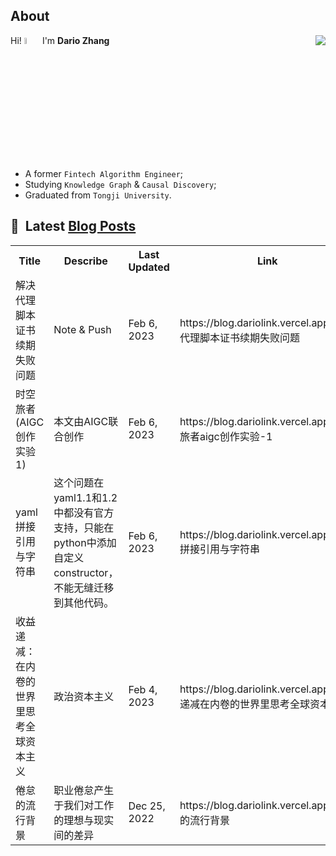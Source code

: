 ## About

<img align="right" src="https://github-readme-stats.vercel.app/api?username=dario-github&show_icons=true&icon_color=green&text_color=blue&bg_color=00000000&hide_title=true&hide_border=true" />

Hi! <img src="https://media.giphy.com/media/hvRJCLFzcasrR4ia7z/giphy.gif" width="5%"> I'm **Dario Zhang**

- A former `Fintech Algorithm Engineer`;
- Studying `Knowledge Graph` & `Causal Discovery`;
- Graduated from `Tongji University`.

## 📕 &nbsp;Latest [Blog Posts](https://blog.dariolink.vercel.app/)

<table>
  <tr><th>Title</th><th>Describe</th><th>Last Updated</th><th>Link</th></tr>
  <!-- BLOG-POST-LIST:START --><tr><td>解决代理脚本证书续期失败问题</td><td>Note &amp; Push</td><td>Feb 6, 2023</td><td>https://blog.dariolink.vercel.app/解决代理脚本证书续期失败问题</td></tr><tr><td>时空旅者&lpar;AIGC创作实验 1&rpar;</td><td>本文由AIGC联合创作</td><td>Feb 6, 2023</td><td>https://blog.dariolink.vercel.app/时空旅者aigc创作实验-1</td></tr><tr><td>yaml拼接引用与字符串</td><td>这个问题在yaml1.1和1.2中都没有官方支持，只能在python中添加自定义constructor，不能无缝迁移到其他代码。</td><td>Feb 6, 2023</td><td>https://blog.dariolink.vercel.app/yaml拼接引用与字符串</td></tr><tr><td>收益递减：在内卷的世界里思考全球资本主义</td><td>政治资本主义</td><td>Feb 4, 2023</td><td>https://blog.dariolink.vercel.app/收益递减在内卷的世界里思考全球资本主义</td></tr><tr><td>倦怠的流行背景</td><td>职业倦怠产生于我们对工作的理想与现实间的差异</td><td>Dec 25, 2022</td><td>https://blog.dariolink.vercel.app/倦怠的流行背景</td></tr><!-- BLOG-POST-LIST:END -->
</table>

## 

<!--START_SECTION:waka-->
<!--END_SECTION:waka-->

